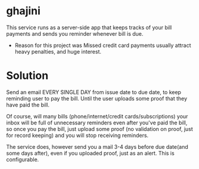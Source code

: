 # ghajini
This service runs as a server-side app that keeps tracks of your bill payments and sends you reminder whenever bill is due.

- Reason for this project was
Missed credit card payments usually attract heavy penalties, and huge interest.

# Solution
Send an email EVERY SINGLE DAY from issue date to due date, to keep reminding user to pay the bill. Until the user uploads some proof that they have paid the bill.

Of course, will many bills (phone/internet/credit cards/subscriptions) your inbox will be full of unnecessary reminders even after you've paid the bill, so once you pay the bill, just upload some proof (no validation on proof, just for record keeping) and you will stop receiving reminders.

The service does, however send you a mail 3-4 days before due date(and some days after), even if you uploaded proof, just as an alert. This is configurable.

